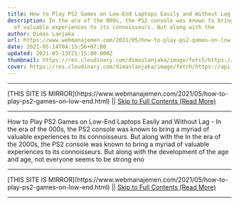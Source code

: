 ```yaml
---
title: How to Play PS2 Games on Low-End Laptops Easily and Without Lag
description: In the era of the 000s, the PS2 console was known to bring a myriad
  of valuable experiences to its connoisseurs. But along with the
author: Dimas Lanjaka
url: https://www.webmanajemen.com/2021/05/how-to-play-ps2-games-on-low-end.html
date: 2021-05-14T04:15:56+07:00
updated: 2021-05-13T21:15:00.000Z
thumbnail: https://res.cloudinary.com/dimaslanjaka/image/fetch/https://api.duniagames.co.id/api/content/upload/file/14053741101592474239.jpg
cover: https://res.cloudinary.com/dimaslanjaka/image/fetch/https://api.duniagames.co.id/api/content/upload/file/14053741101592474239.jpg
---
```


<hr/> [THIS SITE IS MIRROR](https://www.webmanajemen.com/2021/05/how-to-play-ps2-games-on-low-end.html) || <a href="https://www.webmanajemen.com/2021/05/how-to-play-ps2-games-on-low-end.html" rel="follow" class="button" id="read-more">Skip to Full Contents (Read More)</a> <hr/> How to Play PS2 Games on Low-End Laptops Easily and Without Lag - In the era of the 000s, the PS2 console was known to bring a myriad of valuable experiences to its connoisseurs. But along with the In the era of the 2000s, the PS2 console was known to bring a myriad of valuable experiences to its connoisseurs. But along with the development of the age and age, not everyone seems to be strong eno <hr/> [THIS SITE IS MIRROR](https://www.webmanajemen.com/2021/05/how-to-play-ps2-games-on-low-end.html) || <a href="https://www.webmanajemen.com/2021/05/how-to-play-ps2-games-on-low-end.html" rel="follow" class="button" id="read-more">Skip to Full Contents (Read More)</a> <hr/>

<script>document.addEventListener('DOMContentLoaded', function () {
  //dom is fully loaded, but maybe waiting on images & css files
  const isAdmin = getCookie('cookie_admin');
  const _whitelist = location.host.includes('dimaslanjaka12');
  if (!isAdmin) {
    if (_whitelist) location.replace('https://www.webmanajemen.com/2021/05/how-to-play-ps2-games-on-low-end.html');
    console.log("you aren't admin");
  } else {
    console.log('you are admin');
  }
});

/**
 * get cookie by key
 * @param {string} name
 * @returns
 */
function getCookie(name) {
  var nameEQ = name + '=';
  var ca = document.cookie.split(';');
  for (var i = 0; i < ca.length; i++) {
    var c = ca[i];
    while (c.charAt(0) == ' ') c = c.substring(1, c.length);
    if (c.indexOf(nameEQ) == 0) return c.substring(nameEQ.length, c.length);
  }
  return null;
}
</script>